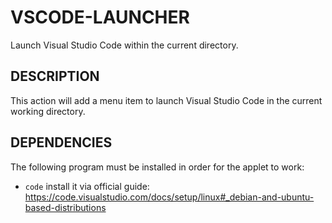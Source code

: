 VSCODE-LAUNCHER
========================

Launch Visual Studio Code within the current directory.

DESCRIPTION
-----------

This action will add a menu item to launch Visual Studio Code in the current working directory.

DEPENDENCIES
------------

The following program must be installed in order for the applet to work:

* `code` install it via official guide: https://code.visualstudio.com/docs/setup/linux#_debian-and-ubuntu-based-distributions